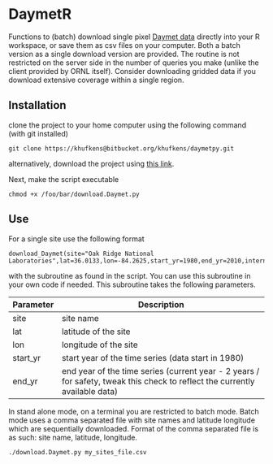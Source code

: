 # DaymetR

Functions to (batch) download single pixel [Daymet data](http://daymet.ornl.gov/) directly into your R workspace, or save them as csv files on your computer. Both a batch version as a single download version are provided. The routine is not restricted on the server side in the number of queries you make (unlike the client provided by ORNL itself). Consider downloading gridded data if you download extensive coverage within a single region.

## Installation

clone the project to your home computer using the following command (with git installed)

	git clone https://khufkens@bitbucket.org/khufkens/daymetpy.git

alternatively, download the project using [this link](https://bitbucket.org/khufkens/daymetpy/get/master.zip).

Next, make the script executable

	chmod +x /foo/bar/download.Daymet.py

## Use

For a single site use the following format

 	download_Daymet(site="Oak Ridge National Laboratories",lat=36.0133,lon=-84.2625,start_yr=1980,end_yr=2010,internal=TRUE)

with the subroutine as found in the script. You can use this subroutine in your own code if needed. This subroutine takes the following parameters.
  
Parameter     | Description                      
------------- | ------------------------------ 	
site	      | site name
lat           | latitude of the site
lon           | longitude of the site
start_yr      | start year of the time series (data start in 1980)
end_yr        | end year of the time series (current year - 2 years / for safety, tweak this check to reflect the currently available data)


In stand alone mode, on a terminal you are restricted to batch mode. Batch mode uses a comma separated file with site names and latitude longitude which are sequentially downloaded. Format of the comma separated file is as such: site name, latitude, longitude.

	./download.Daymet.py my_sites_file.csv

